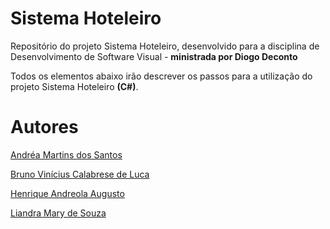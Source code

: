 # Sistema Hoteleiro
Repositório do projeto Sistema Hoteleiro, desenvolvido para a disciplina de Desenvolvimento de Software Visual -  **ministrada por Diogo Deconto**

Todos os elementos abaixo irão descrever os passos para a utilização do projeto Sistema Hoteleiro **(C#)**.

# Autores
[Andréa Martins dos Santos]()

[Bruno Vinícius Calabrese de Luca]()

[Henrique Andreola Augusto]()

[Liandra Mary de Souza]()
